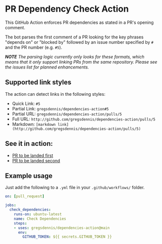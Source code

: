 # PR Dependency Check Action

This GitHub Action enforces PR dependencies as stated in a PR's opening comment.

The bot parses the first comment of a PR looking for the key phrases "depends on" or "blocked by" followed by an issue number specified by `#` and the PR number (e.g. `#5`).

***NOTE** The parsing logic currently only looks for these formats, which means that it only support linking PRs from the same repository.  Please see the issues list for planned enhancements.*

## Supported link styles

The action can detect links in the following styles:

- Quick Link: `#5`
- Partial Link: `gregsdennis/dependencies-action#5`
- Partial URL: `gregsdennis/dependencies-action/pulls/5`
- Full URL: `http://github.com/gregsdennis/dependencies-action/pulls/5`
- Markdown: `[markdown link](http://github.com/gregsdennis/dependencies-action/pulls/5)`

## See it in action:

- [PR to be landed first](http://github.com/gregsdennis/dependencies-action/pulls/4)
- [PR to be landed second](http://github.com/gregsdennis/dependencies-action/pulls/5)

## Example usage

Just add the following to a `.yml` file in your `.github/workflows/` folder.

```yaml
on: [pull_request]

jobs:
  check_dependencies:
    runs-on: ubuntu-latest
    name: Check Dependencies
    steps:
    - uses: gregsdennis/dependencies-action@main
      env:
        GITHUB_TOKEN: ${{ secrets.GITHUB_TOKEN }}
```